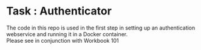 # Task : Authenticator
The code in this repo is used in the first step in setting up an authentication webservice and running it in a Docker container.  
Please see in conjunction with Workbook 101

